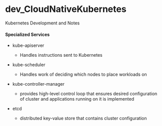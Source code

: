 # dev_CloudNativeKubernetes
Kubernetes Development and Notes

#### Specialized Services
- kube-apiserver
  - Handles instructions sent to Kubernetes

- kube-scheduler
  - Handles work of deciding which nodes to place workloads on

- kube-controller-manager
  - provides high-level control loop that ensures desired configuration of cluster and applications running on it is implemented

- etcd
  - distributed key-value store that contains cluster configuration
